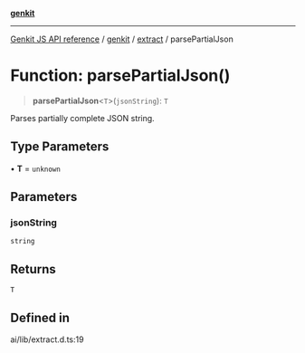 [**genkit**](../../README.md)

***

[Genkit JS API reference](../../../README.md) / [genkit](../../README.md) / [extract](../README.md) / parsePartialJson

# Function: parsePartialJson()

> **parsePartialJson**\<`T`\>(`jsonString`): `T`

Parses partially complete JSON string.

## Type Parameters

• **T** = `unknown`

## Parameters

### jsonString

`string`

## Returns

`T`

## Defined in

ai/lib/extract.d.ts:19
